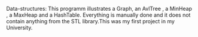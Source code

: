 Data-structures:
This programm illustrates a Graph, an AvlTree , a MinHeap , a MaxHeap and a HashTable. Everything is manually done and it does not contain anything from the STL library.This was my first project in my University.
